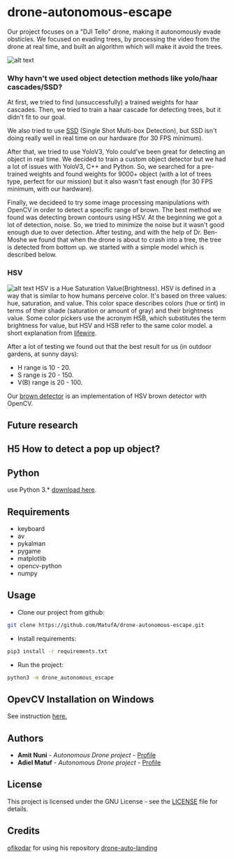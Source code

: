 # drone-autonomous-escape
Our project focuses on a "DJI Tello" drone, making it autonomously evade obsticles.
We focused on evading trees, by processing the video from the drone at real time, and built an algorithm which will make it avoid the trees.

![alt text](https://forum44.djicdn.com/data/attachment/forum/201801/08/021138qlwja5t5mtbhhu2a.jpg)

### Why havn't we used object detection methods like yolo/haar cascades/SSD?
At first, we tried to find (unsuccessfully) a trained weights for haar cascades.
Then, we tried to train a haar cascade for detecting trees, but it didn't fit to our goal.

We also tried to use [SSD](https://arxiv.org/abs/1512.02325)
 (Single Shot Multi-box Detection), but SSD isn't doing really well in real time on our hardware (for 30 FPS minimum).

After that, we tried to use YoloV3, Yolo could've been great for detecting an object in real time. 
We decided to train a custom object detector but we had a lot of issues with YoloV3, C++ and Python.
So, we searched for a pre-trained weights and found weights for 9000+ object (with a lot of trees type, perfect for our mission) 
but it also wasn't fast enough (for 30 FPS minimum, with our hardware).


Finally, we decideed to try some image processing manipulations with OpenCV in order to detect a specific range of brown.
The best method we found was detecting brown contours using HSV.
At the beginning we got a lot of detection, noise. So, we tried to minimize the noise but it wasn't good enough due to over detection.
After testing, and with the help of Dr. Ben-Moshe we found that when the drone is about to crash into a tree, the tree is 
detected from bottom up. we started with a simple model which is described below.

### HSV 
![alt text](https://upload.wikimedia.org/wikipedia/commons/3/33/HSV_color_solid_cylinder_saturation_gray.png)
HSV is a Hue Saturation Value(Brightness). HSV is defined in a way that is similar to how humans perceive color. 
It's based on three values: hue, saturation, and value. This color space describes colors (hue or tint) in terms of 
their shade (saturation or amount of gray) and their brightness value. Some color pickers use the acronym HSB, which 
substitutes the term brightness for value, but HSV and HSB refer to the same color model.
a short explanation from [lifewire](https://www.lifewire.com/what-is-hsv-in-design-1078068). 

After a lot of testing we found out that the best result for us (in outdoor gardens, at sunny days):  
* H range is 10 - 20.
* S range is 20 - 150.
* V(B) range is 20 - 100.

Our [brown detector](detect_model/brown_detection.py) is an implementation of HSV brown detector with OpenCV.

## Future research
## H5 How to detect a pop up object?


## Python
use Python 3.* [download here](https://www.python.org/downloads/).

## Requirements
* keyboard
* av
* pykalman
* pygame
* matplotlib
* opencv-python
* numpy

## Usage
* Clone our project from github:  
````bash
git clone https://github.com/MatufA/drone-autonomous-escape.git
````  
* Install requirements:
```bash
pip3 install -r requirements.txt
```
* Run the project:  
```bash
python3 -m drone_autonomous_escape
```
## OpevCV Installation on Windows
See instruction [here.](https://www.learnopencv.com/install-opencv3-on-windows/)

## Authors
* **Amit Nuni** - *Autonomous Drone project* - [Profile](https://github.com/nunii)
* **Adiel Matuf** - *Autonomous Drone project* - [Profile](https://github.com/matufa)

## License
This project is licensed under the GNU License - see the [LICENSE](LICENSE) file for details.

## Credits
[ofikodar](https://github.com/ofikodar) for using his repository [drone-auto-landing](https://github.com/ofikodar/drone-auto-landing)

